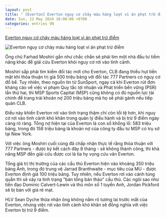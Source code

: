 ```yaml
---
layout: post
title: " [Everton] Everton nguy cơ chảy máu hàng loạt vì án phạt trừ điểm"
date: Sun, 12 May 2024 10:00:00 +0700
categories: entries VN
---
```

[Everton nguy cơ chảy máu hàng loạt vì án phạt trừ điểm](https://bongdaplus.vn/ngoai-hang-anh/everton-nguy-co-chay-mau-hang-loat-vi-an-phat-tru-diem-4312422405.html)

![Everton nguy cơ chảy máu hàng loạt vì án phạt trừ điểm](https://cdn.bongdaplus.vn/Assets/Media/2024/05/11/31/everton.jpg)

Ông chủ Farhad Moshiri gần như chắc chắn sẽ phải tìm một nhà đầu tư tiềm năng khác để giải cứu Everton khỏi nguy cơ rơi vào tình cảnh.

Moshiri sắp phải tìm kiếm đối tác mới cho Everton, CLB đang thiếu hụt tiền mặt khi thỏa thuận trị giá 500 triệu bảng với đối tác 777 Partners có nguy cơ đổ bể. Tuy nhiên, theo nguồn tin từ SunSport, ngay cả khi Everton rút đơn kháng cáo về việc vi phạm Quy tắc lợi nhuận và Phát triển bền vững (PSR) lần thứ hai, thì MSP Sports Capital (MSP) cũng không có đủ nguồn lực tài chính để trang trải khoản nợ 200 triệu bảng mà họ sẽ phải gánh nếu tiếp quản CLB.

Điều này khiến Everton rơi vào tình trạng thậm chí còn tồi tệ hơn, khi nguy cơ rơi vào tình cảnh khó khăn trong quản lý điều hành và bị trừ 9 điểm ngày càng rõ ràng. Tổng nợ hiện tại của Everton là con số khổng lồ: 583 triệu bảng, trong đó 158 triệu bảng là khoản nợ của công ty đầu tư MSP có trụ sở tại New York.

Với việc ông Moshiri cuối cùng đã chấp nhận thực tế rằng thỏa thuận với 777 Partners - được ký kết cách đây 8 tháng - sẽ không thành công, thì khả năng MSP đến giải cứu được coi là tia hy vọng cứu vãn Everton.

Tổng giá trị thị trường của các cầu thủ Everton hiện vào khoảng 350 triệu bảng Anh, trong đó trung vệ Jarrad Branthwaite - mục tiêu của MU - được Everton định giá 100 triệu bảng. Tuy nhiên, nếu Everton rơi vào cảnh túng quẫn thì sẽ xảy ra tình trạng "bán tống bán tháo" cầu thủ. Các ngôi sao như tiền đạo Dominic Calvert-Lewin và thủ môn số 1 tuyển Anh, Jordan Pickford sẽ bị bán với giá rẻ mạt.

HLV Sean Dyche thừa nhận ông không nắm rõ tương lai trước mắt của Everton, nhưng việc rơi vào tình cảnh khó khăn sẽ đồng nghĩa với việc Everton bị trừ 9 điểm.

